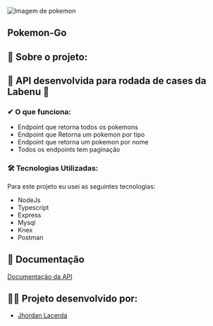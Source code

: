 ![Imagem de pokemon](https://upload.wikimedia.org/wikipedia/pt/f/f6/Pok%C3%A9mon_GO_logo.png)

## Pokemon-Go

## 📓 Sobre o projeto:

## 🚀 API desenvolvida para rodada de cases da Labenu 🚀

### ✔ O que funciona:
- Endpoint que retorna todos os pokemons
- Endpoint que Retorna um pokemon por tipo
- Endpoint que retorna um pokemon por nome
- Todos os endpoints tem paginação 

### 🛠 Tecnologias Utilizadas:

Para este projeto eu usei as seguintes tecnologias:

- NodeJs
- Typescript
- Express
- Mysql
- Knex
- Postman

## 📃 Documentação

[Documentação da API](https://documenter.getpostman.com/view/19299054/Uyxohj6p)

##

## 👩‍💻 Projeto desenvolvido por:

- [Jhordan Lacerda](https://github.com/IIVader)